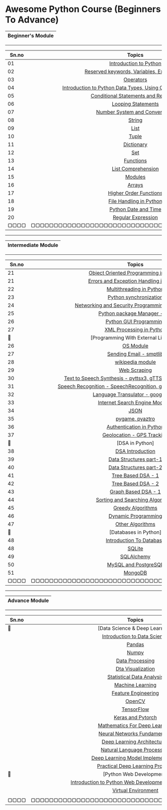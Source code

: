 # Awesome Python Course (Beginners To Advance)

| Beginner's Module|
|:---------------------------------------------------------------------:|
_________________________________________________________________________

| Sn.no |  Topics |
|------|:---------------------------------------------------------:|
| 01  |  [Introduction to Python](./readme.md)|
| 02  |  [Reserved keywords, Variables, Expressions]()|
| 03  |  [Operators]()|
| 04  |  [Introduction to Python Data Types, Using Comments in Python]()|
| 05  |  [Conditional Statements and Recursion]()|
| 06  |  [Looping Statements]()|
| 07  |  [Number System and Conversions]()|
| 08  |  [String]()|
| 09  |  [List]()|
| 10  |  [Tuple]()|
| 11  |  [Dictionary]()|
| 12  |  [Set]()|
| 13  |  [Functions]()|
| 14  |  [List Comprehension]()|
| 15  |  [Modules]()|
| 16  |  [Arrays]()|
| 17  |  [Higher Order Functions]()|
| 18  |  [File Handling in Python]()|
| 19  |  [Python Date and Time]()|
| 20  |  [Regular Expression]()|
| ▢▢▢▢ | ▢▢▢▢▢▢▢▢▢▢▢▢▢▢▢▢▢▢▢▢▢▢▢▢▢▢▢▢▢▢▢▢▢▢▢▢▢▢▢▢▢▢▢▢▢▢ |

________________________________________________________________________
| Intermediate Module|
|:---------------------------------------------------------------------:|
_________________________________________________________________________

| Sn.no |  Topics |
|------|:---------------------------------------------------------:|
| 21  |  [Object Oriented Programming in Python]()|
| 21  |  [Errors and Exception Handling in Python]()|
| 22  |  [Multithreading in Python]()|
| 23  |  [Python synchronization]()|
| 24  |  [Networking and Security Programming With Python]()|
| 25  |  [Python package Manager - PIP]()|
| 26  |  [Python GUI Programming]()|
| 27  |  [XML Processing in Python]()|
| 🚩  |  [Programming With External Libraries]|
| 26  |  [OS Module]()|
| 27  |  [Sending Email - smptlib ]()|
| 28  |  [wikipedia module]()|
| 29  |  [Web Scraping]()|
| 30  |  [Text to Speech Synthesis - pyttsx3, gTTS, CoquiTTS, Larynx]()|
| 31  |  [Speech Recognition - SpeechRecognition, google-cloud-speech,]()|
| 32  |  [Language Transulator - googletrans]()|
| 33  |  [Internet Search Engine Modules]()|
| 34  |  [JSON]()|
| 35  |  [pygame, pyaztro]()|
| 36  |  [Authentication in Python]()|
| 37  |  [Geolocation - GPS Tracking]()|
| 🚩  |  [DSA in Python]|
| 38  |  [DSA Introduction]()|
| 39  |  [Data Structures part-1]()|
| 40  |  [Data Structures part-2]()|
| 41  |  [Tree Based DSA - 1]()|
| 42  |  [Tree Based DSA - 2]()|
| 43  |  [Graph Based DSA - 1]()|
| 44  |  [Sorting and Searching Algorithms ]()|
| 45  |  [Greedy Algorithms ]()|
| 46  |  [Dynamic Programming]()|
| 47  |  [Other Algorithms]()|
| 🚩  |  [Databases in Python]|
| 48  |  [Introduction To Database]()|
| 48  |  [SQLite]()|
| 49  |  [SQLAlchemy]()|
| 50  |  [MySQL and PostgreSQL]()|
| 51  |  [MongoDB]()|
| ▢▢▢▢ | ▢▢▢▢▢▢▢▢▢▢▢▢▢▢▢▢▢▢▢▢▢▢▢▢▢▢▢▢▢▢▢▢▢▢▢▢▢▢▢▢▢▢▢▢▢▢ |

________________________________________________________________________
| Advance Module|
|:---------------------------------------------------------------------:|
_________________________________________________________________________

| Sn.no |  Topics |
|------|:---------------------------------------------------------:|
| 🚩  |  [Data Science & Deep Learning]|
|   |  [Introduction to Data Science]()|
|   |  [Pandas]()|
|   |  [Numpy]()|
|   |  [Data Processing]()|
|   |  [Dta Visualization]()|
|   |  [Statistical Data Analysis]()|
|   |  [Machine Learning]()|
|   |  [Feature Engineering]()|
|   |  [OpenCV]()|
|   |  [TensorFlow]()|
|   |  [Keras and Pytorch]()|
|   |  [Mathematics For Deep Learning]()|
|   |  [Neural Networks Fundamentals]()|
|   |  [Deep Learning Architectures]()|
|   |  [Natural Language Processing]()|
|   |  [Deep Learning Model Implementation]()|
|   |  [Practical Deep Learning Projects]()|
| 🚩  |  [Python Web Development]|
|   |  [Introduction to Python Web Development - Web Basics]()|
|   |  [Virtual Environment]()|
|   |  []()|
| ▢▢▢▢ | ▢▢▢▢▢▢▢▢▢▢▢▢▢▢▢▢▢▢▢▢▢▢▢▢▢▢▢▢▢▢▢▢▢▢▢▢▢▢▢▢▢▢▢▢▢▢ |





